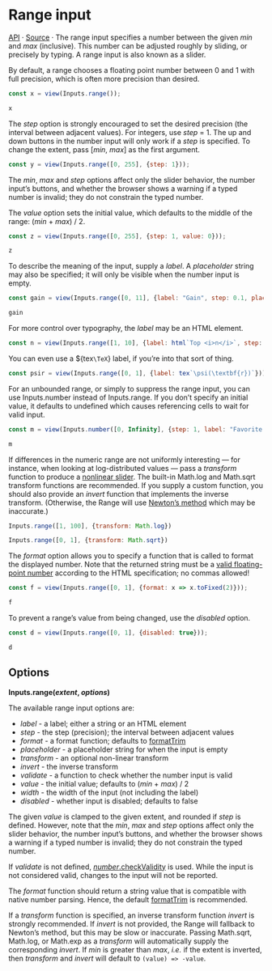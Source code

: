 # Range input

<a href="https://github.com/observablehq/inputs/blob/main/README.md#range" target="_blank">API</a> · <a href="https://github.com/observablehq/inputs/blob/main/src/range.js" target="_blank">Source</a> · The range input specifies a number between the given *min* and *max* (inclusive). This number can be adjusted roughly by sliding, or precisely by typing. A range input is also known as a slider.

By default, a range chooses a floating point number between 0 and 1 with full precision, which is often more precision than desired.

```js echo
const x = view(Inputs.range());
```

```js echo
x
```

The *step* option is strongly encouraged to set the desired precision (the interval between adjacent values). For integers, use *step* = 1. The up and down buttons in the number input will only work if a *step* is specified. To change the extent, pass [*min*, *max*] as the first argument.

```js echo
const y = view(Inputs.range([0, 255], {step: 1}));
```

The *min*, *max* and *step* options affect only the slider behavior, the number input’s buttons, and whether the browser shows a warning if a typed number is invalid; they do not constrain the typed number.

The *value* option sets the initial value, which defaults to the middle of the range: (*min* + *max*) / 2.

```js echo
const z = view(Inputs.range([0, 255], {step: 1, value: 0}));
```

```js echo
z
```

To describe the meaning of the input, supply a *label*. A *placeholder* string may also be specified; it will only be visible when the number input is empty.

```js echo
const gain = view(Inputs.range([0, 11], {label: "Gain", step: 0.1, placeholder: "0–11"}));
```

```js echo
gain
```

For more control over typography, the *label* may be an HTML element.

```js echo
const n = view(Inputs.range([1, 10], {label: html`Top <i>n</i>`, step: 1}));
```

You can even use a ${tex`\TeX`} label, if you’re into that sort of thing.

```js echo
const psir = view(Inputs.range([0, 1], {label: tex`\psi(\textbf{r})`}));
```

For an unbounded range, or simply to suppress the range input, you can use Inputs.number instead of Inputs.range. If you don’t specify an initial value, it defaults to undefined which causes referencing cells to wait for valid input.

```js echo
const m = view(Inputs.number([0, Infinity], {step: 1, label: "Favorite integer", placeholder: ""}));
```

```js echo
m
```

If differences in the numeric range are not uniformly interesting — for instance, when looking at log-distributed values — pass a *transform* function to produce a [nonlinear slider](https://mathisonian.github.io/idyll/nonlinear-sliders/). The built-in Math.log and Math.sqrt transform functions are recommended. If you supply a custom function, you should also provide an *invert* function that implements the inverse transform. (Otherwise, the Range will use [Newton’s method](https://en.wikipedia.org/wiki/Newton%27s_method) which may be inaccurate.)

```js echo
Inputs.range([1, 100], {transform: Math.log})
```

```js echo
Inputs.range([0, 1], {transform: Math.sqrt})
```

The *format* option allows you to specify a function that is called to format the displayed number. Note that the returned string must be a [valid floating-point number](https://html.spec.whatwg.org/multipage/common-microsyntaxes.html#valid-floating-point-number) according to the HTML specification; no commas allowed!

```js echo
const f = view(Inputs.range([0, 1], {format: x => x.toFixed(2)}));
```

```js echo
f
```

To prevent a range’s value from being changed, use the *disabled* option.

```js echo
const d = view(Inputs.range([0, 1], {disabled: true}));
```

```js echo
d
```

## Options

**Inputs.range(*extent*, *options*)**

The available range input options are:

* *label* - a label; either a string or an HTML element
* *step* - the step (precision); the interval between adjacent values
* *format* - a format function; defaults to [formatTrim](https://github.com/observablehq/inputs?tab=readme-ov-file#inputsformattrimnumber)
* *placeholder* - a placeholder string for when the input is empty
* *transform* - an optional non-linear transform
* *invert* - the inverse transform
* *validate* - a function to check whether the number input is valid
* *value* - the initial value; defaults to (*min* + *max*) / 2
* *width* - the width of the input (not including the label)
* *disabled* - whether input is disabled; defaults to false

The given *value* is clamped to the given extent, and rounded if *step* is defined. However, note that the *min*, *max* and *step* options affect only the slider behavior, the number input’s buttons, and whether the browser shows a warning if a typed number is invalid; they do not constrain the typed number.

If *validate* is not defined, [*number*.checkValidity](https://html.spec.whatwg.org/multipage/form-control-infrastructure.html#dom-cva-checkvalidity) is used. While the input is not considered valid, changes to the input will not be reported.

The *format* function should return a string value that is compatible with native number parsing. Hence, the default [formatTrim](https://github.com/observablehq/inputs?tab=readme-ov-file#inputsformattrimnumber) is recommended.

If a *transform* function is specified, an inverse transform function *invert* is strongly recommended. If *invert* is not provided, the Range will fallback to Newton’s method, but this may be slow or inaccurate. Passing Math.sqrt, Math.log, or Math.exp as a *transform* will automatically supply the corresponding *invert*. If *min* is greater than *max*, *i.e.* if the extent is inverted, then *transform* and *invert* will default to `(value) => -value`.
